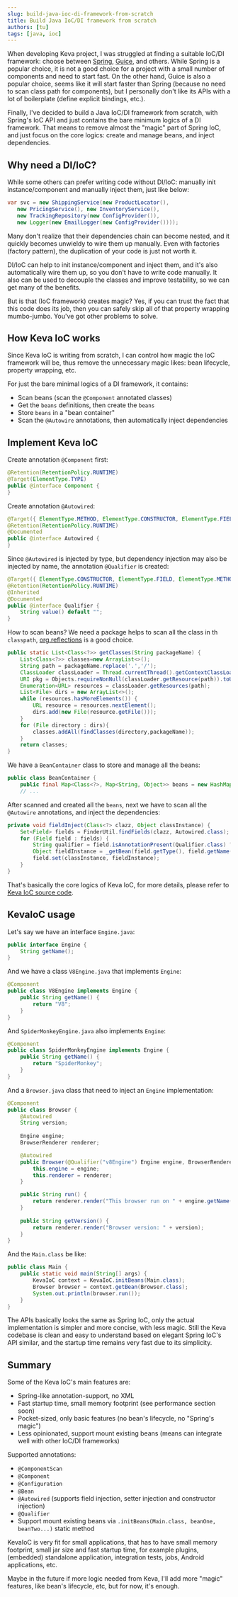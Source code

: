 ```yaml
---
slug: build-java-ioc-di-framework-from-scratch
title: Build Java IoC/DI framework from scratch
authors: [tu]
tags: [java, ioc]
---
```


When developing Keva project, I was struggled at finding a suitable IoC/DI framework: choose between [Spring](https://docs.spring.io/spring-framework/docs/3.2.x/spring-framework-reference/html/beans.html), [Guice](https://github.com/google/guice), and others.
While Spring is a popular choice, it is not a good choice for a project with a small number of components and need to start fast.
On the other hand, Guice is also a popular choice, seems like it will start faster than Spring (because no need to scan class path for components),
but I personally don't like its APIs with a lot of boilerplate (define explicit bindings, etc.).

Finally, I've decided to build a Java IoC/DI framework from scratch, with Spring's IoC API and just contains the bare minimum logics of a DI framework.
That means to remove almost the "magic" part of Spring IoC, and just focus on the core logics: create and manage beans, and inject dependencies.

## Why need a DI/IoC?

While some others can prefer writing code without DI/IoC: manually init instance/component and manually inject them,
just like below:

```java
var svc = new ShippingService(new ProductLocator(), 
   new PricingService(), new InventoryService(), 
   new TrackingRepository(new ConfigProvider()), 
   new Logger(new EmailLogger(new ConfigProvider())));
```

Many don't realize that their dependencies chain can become nested, and it quickly becomes unwieldy to wire them up manually.
Even with factories (factory pattern), the duplication of your code is just not worth it.

DI/IoC can help to init instance/component and inject them, and it's also automatically wire them up, so you don't have to write code manually.
It also can be used to decouple the classes and improve testability, so we can get many of the benefits.

But is that (IoC framework) creates magic? Yes, if you can trust the fact that this code does its job,
then you can safely skip all of that property wrapping mumbo-jumbo. You've got other problems to solve.

## How Keva IoC works

Since Keva IoC is writing from scratch, I can control how magic the IoC framework will be, thus remove the unnecessary magic likes: bean lifecycle, property wrapping, etc.

For just the bare minimal logics of a DI framework, it contains:

- Scan beans (scan the `@Component` annotated classes)
- Get the `beans` definitions, then create the `beans`
- Store `beans` in a "bean container"
- Scan the `@Autowire` annotations, then automatically inject dependencies
## Implement Keva IoC

Create annotation `@Component` first:

```java
@Retention(RetentionPolicy.RUNTIME)
@Target(ElementType.TYPE)
public @interface Component {
}
```

Create annotation `@Autowired`:

```java
@Target({ ElementType.METHOD, ElementType.CONSTRUCTOR, ElementType.FIELD })
@Retention(RetentionPolicy.RUNTIME)
@Documented
public @interface Autowired {
}
```

Since `@Autowired` is injected by type, but dependency injection may also be injected by name, the annotation `@Qualifier` is created:

```java
@Target({ ElementType.CONSTRUCTOR, ElementType.FIELD, ElementType.METHOD, ElementType.PARAMETER, ElementType.TYPE, ElementType.ANNOTATION_TYPE })
@Retention(RetentionPolicy.RUNTIME)
@Inherited
@Documented
public @interface Qualifier {
    String value() default "";
}
```

How to scan beans? We need a package helps to scan all the class in th `classpath`, [org.reflections](https://github.com/ronmamo/reflections) is a good choice.

```java
public static List<Class<?>> getClasses(String packageName) {
    List<Class<?>> classes=new ArrayList<>();
    String path = packageName.replace('.','/');
    ClassLoader classLoader = Thread.currentThread().getContextClassLoader();
    URI pkg = Objects.requireNonNull(classLoader.getResource(path)).toURI();
    Enumeration<URL> resources = classLoader.getResources(path);
    List<File> dirs = new ArrayList<>();
    while (resources.hasMoreElements()) {
        URL resource = resources.nextElement();
        dirs.add(new File(resource.getFile()));
    }
    for (File directory : dirs){
        classes.addAll(findClasses(directory,packageName));
    }
    return classes;
}
```

We have a `BeanContainer` class to store and manage all the beans:

```java
public class BeanContainer {
    public final Map<Class<?>, Map<String, Object>> beans = new HashMap<>(10);
    // ...
```

After scanned and created all the `beans`, next we have to scan all the `@Autowire` annotations, and inject the dependencies:

```java
private void fieldInject(Class<?> clazz, Object classInstance) {
    Set<Field> fields = FinderUtil.findFields(clazz, Autowired.class);
    for (Field field : fields) {
        String qualifier = field.isAnnotationPresent(Qualifier.class) ? field.getAnnotation(Qualifier.class).value() : null;
        Object fieldInstance = _getBean(field.getType(), field.getName(), qualifier, true);
        field.set(classInstance, fieldInstance);
    }
}
```

That's basically the core logics of Keva IoC, for more details, please refer to [Keva IoC source code](https://github.com/keva-dev/keva-ioc/).

## KevaIoC usage

Let's say we have an interface `Engine.java`:

```java
public interface Engine {
    String getName();
}
```

And we have a class `V8Engine.java` that implements `Engine`:

```java
@Component
public class V8Engine implements Engine {
    public String getName() {
        return "V8";
    }
}
```

And `SpiderMonkeyEngine.java` also implements `Engine`:

```java
@Component
public class SpiderMonkeyEngine implements Engine {
    public String getName() {
        return "SpiderMonkey";
    }
}
```

And a `Browser.java` class that need to inject an `Engine` implementation:

```java
@Component
public class Browser {
    @Autowired
    String version;
    
    Engine engine;
    BrowserRenderer renderer;

    @Autowired
    public Browser(@Qualifier("v8Engine") Engine engine, BrowserRenderer renderer) {
        this.engine = engine;
        this.renderer = renderer;
    }

    public String run() {
        return renderer.render("This browser run on " + engine.getName());
    }
    
    public String getVersion() {
        return renderer.render("Browser version: " + version);
    }
}
```

And the `Main.class` be like:

```java
public class Main {
    public static void main(String[] args) {
        KevaIoC context = KevaIoC.initBeans(Main.class);
        Browser browser = context.getBean(Browser.class);
        System.out.println(browser.run());
    }
}
```

The APIs basically looks the same as Spring IoC, only the actual implementation is simpler and more concise, with less magic.
Still the Keva codebase is clean and easy to understand based on elegant Spring IoC's API similar, and the startup time remains very fast due to its simplicity.

## Summary

Some of the Keva IoC's main features are:

- Spring-like annotation-support, no XML
- Fast startup time, small memory footprint (see performance section soon)
- Pocket-sized, only basic features (no bean's lifecycle, no "Spring's magic")
- Less opinionated, support mount existing beans (means can integrate well with other IoC/DI frameworks)

Supported annotations:

- `@ComponentScan`
- `@Component`
- `@Configuration`
- `@Bean`
- `@Autowired` (supports field injection, setter injection and constructor injection)
- `@Qualifier`
- Support mount existing beans via `.initBeans(Main.class, beanOne, beanTwo...)` static method

KevaIoC is very fit for small applications, that has to have small memory footprint, small jar size and fast startup time,
for example plugins, (embedded) standalone application, integration tests, jobs, Android applications, etc.

Maybe in the future if more logic needed from Keva, I'll add more "magic" features, like bean's lifecycle, etc, but for now, it's enough.
